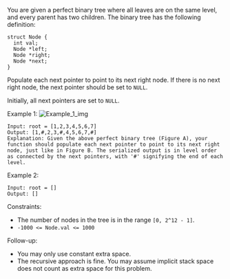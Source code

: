 You are given a perfect binary tree where all leaves are on the same level, and every parent has two children. The binary tree has the following definition:
```
struct Node {
  int val;
  Node *left;
  Node *right;
  Node *next;
}
```

Populate each next pointer to point to its next right node. If there is no next right node, the next pointer should be set to `NULL`.

Initially, all next pointers are set to `NULL`.

Example 1:
![Example_1_img](https://assets.leetcode.com/uploads/2019/02/14/116_sample.png)
```
Input: root = [1,2,3,4,5,6,7]
Output: [1,#,2,3,#,4,5,6,7,#]
Explanation: Given the above perfect binary tree (Figure A), your function should populate each next pointer to point to its next right node, just like in Figure B. The serialized output is in level order as connected by the next pointers, with '#' signifying the end of each level.
```
Example 2:
```
Input: root = []
Output: []
``` 

Constraints:
- The number of nodes in the tree is in the range `[0, 2^12 - 1]`.
- `-1000 <= Node.val <= 1000`

Follow-up:
- You may only use constant extra space.
- The recursive approach is fine. You may assume implicit stack space does not count as extra space for this problem.
